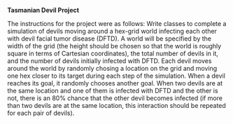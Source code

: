   **Tasmanian Devil Project**
  
  The instructions for the project were as follows: 
 	Write classes to complete a simulation of devils moving around a hex-grid world infecting 
	each other with devil facial tumor disease (DFTD). A world will be specified by the width of the 
	grid (the height should be chosen so that the world is roughly square in terms of Cartesian coordinates),
	the total number of devils in it, and the number of devils initially infected with DFTD. Each devil moves 
	around the world by randomly chosing a location on the grid and moving one hex closer to its target during 
	each step of the simulation. When a devil reaches its goal, it randomly chooses another goal. When two 
	devils are at the same location and one of them is infected with DFTD and the other is not, there is an 
	80% chance that the other devil becomes infected (if more than two devils are at the same location, this 
	interaction should be repeated for each pair of devils).
